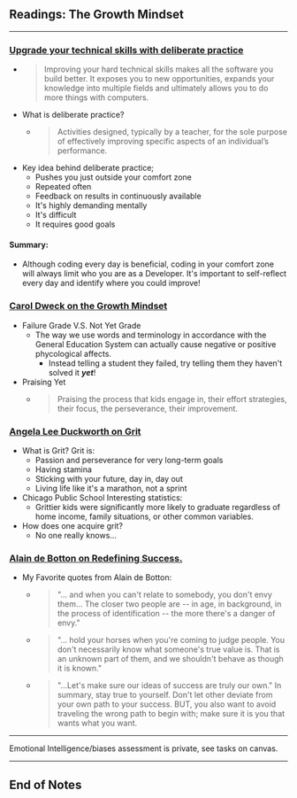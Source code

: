## Readings: The Growth Mindset
***

### [Upgrade your technical skills with deliberate practice](https://web.archive.org/web/20160616225417/http://www.happybearsoftware.com/upgrade-your-technical-skills-with-deliberate-practice)

- > Improving your hard technical skills makes all the software you build better. It exposes you to new opportunities, expands your knowledge into multiple fields and ultimately allows you to do more things with computers.
- What is deliberate practice?
  * > Activities designed, typically by a teacher, for the sole purpose of effectively improving specific aspects of an individual’s performance.
- Key idea behind deliberate practice;
  * Pushes you just outside your comfort zone
  * Repeated often
  * Feedback on results in continuously available
  * It's highly demanding mentally
  * It's difficult
  * It requires good goals
#### Summary:
- Although coding every day is beneficial, coding in your comfort zone will always limit who you are as a Developer. It's important to self-reflect every day and identify where you could improve!

### [Carol Dweck on the Growth Mindset](https://www.ted.com/talks/carol_dweck_the_power_of_believing_that_you_can_improve?language=en)

- Failure Grade V.S. Not Yet Grade
  * The way we use words and terminology in  accordance  with the General Education System can actually cause negative or positive phycological affects.
    * Instead telling a student they failed, try telling them they haven't solved it ***yet***!
- Praising Yet
  * > Praising the process that kids engage in, their effort strategies, their focus, the perseverance, their improvement.
  
  
### [Angela Lee Duckworth on Grit](https://www.ted.com/talks/angela_lee_duckworth_grit_the_power_of_passion_and_perseverance)

- What is Grit? Grit is:
  * Passion and perseverance for very long-term goals
  * Having stamina
  * Sticking with your future, day in, day out
  * Living life like it's a marathon, not a sprint
- Chicago Public School Interesting statistics:
  * Grittier kids were significantly more likely to graduate regardless of home income, family situations, or other common variables.
- How does one acquire grit?
  * No one really knows...


### [Alain de Botton on Redefining Success.](https://www.ted.com/talks/alain_de_botton_a_kinder_gentler_philosophy_of_success)

- My Favorite quotes from Alain de Botton:
  * > "... and when you can't relate to somebody, you don't envy them... The closer two people are -- in age, in background, in the process of identification -- the more there's a danger of envy."
  * > "... hold your horses when you're coming to judge people. You don't necessarily know what someone's true value is. That is an unknown part of them, and we shouldn't behave as though it is known."
  * > "...Let's make sure our ideas of success are truly our own."
In summary, stay true to yourself. Don't let other deviate from your own path to your success. BUT, you also want to avoid traveling the wrong path to begin with; make sure it is you that wants what you want.

***
Emotional Intelligence/biases assessment is private, see tasks on canvas.
***
 ## End of Notes
